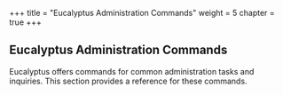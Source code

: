 +++
title = "Eucalyptus Administration Commands"
weight = 5
chapter = true
+++


## Eucalyptus Administration Commands
Eucalyptus offers commands for common administration tasks and inquiries. This section provides a reference for these commands.